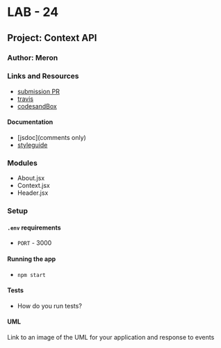 # LAB - 24

## Project: Context API

### Author: Meron



### Links and Resources

- [submission PR](https://github.com/meron-401n14/lab-24/tree/master/)
- [travis](http://xyz.com)
- [codesandBox](https://codesandbox.io/s/magical-sanderson-d56ym)

#### Documentation

- [jsdoc](comments only)
- [styleguide](https://github.com/shri/JSDoc-Style-Guide#functions)

### Modules

- About.jsx
- Context.jsx
- Header.jsx

### Setup

#### `.env` requirements

- `PORT` - 3000

#### Running the app

- `npm start`


#### Tests

- How do you run tests?



#### UML
Link to an image of the UML for your application and response to events
